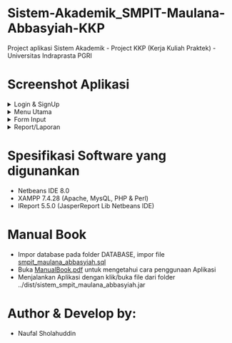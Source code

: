 # Sistem-Akademik_SMPIT-Maulana-Abbasyiah-KKP
Project aplikasi Sistem Akademik - Project KKP (Kerja Kuliah Praktek) - Universitas Indraprasta PGRI

# Screenshot Aplikasi
<details>
  <summary>Login & SignUp</summary>
  <img src="/../main/Screenshot/1.jpg" name="login">
  <img src="/../main/Screenshot/2.jpg" name="form Admin/SignUp">
</details>
<details>
  <summary>Menu Utama</summary>
  <img src="/../main/Screenshot/3.jpg" name="menu-utama">
</details>
<details>
  <summary>Form Input</summary>
  <img src="/../main/Screenshot/4.jpg" name="Form-Guru">
  <img src="/../main/Screenshot/5.jpg" name="Form-Siswa">
  <img src="/../main/Screenshot/6.jpg" name="Form-MataPelajaran">
  <img src="/../main/Screenshot/7.jpg" name="Form-Absensi">
  <img src="/../main/Screenshot/8.jpg" name="Form-WaliKelas">
  <img src="/../main/Screenshot/9.jpg" name="Form-PenilaianUTS">
  <img src="/../main/Screenshot/10.jpg" name="Form-PenilaianUAS">
</details>
<details>
  <summary>Report/Laporan</summary>
  <img src="/../main/Screenshot/11.jpg" name="report-Guru">
  <img src="/../main/Screenshot/12.jpg" name="report-Siswa">
  <img src="/../main/Screenshot/13.jpg" name="repor-WaliKelas">
  <img src="/../main/Screenshot/14.jpg" name="report-UTS-UAS-1">
  <img src="/../main/Screenshot/15.jpg" name="report-UTS-UAS-2">
  <img src="/../main/Screenshot/16.jpg" name="report-UTS1">
  <img src="/../main/Screenshot/16-2.jpg" name="report-UTS2">
  <img src="/../main/Screenshot/17.jpg" name="report-UAS1">
  <img src="/../main/Screenshot/17-2.jpg" name="report-UAS2">
</details>

# Spesifikasi Software yang digunankan
* Netbeans IDE 8.0
* XAMPP 7.4.28 (Apache, MysQL, PHP & Perl)
* IReport 5.5.0 (JasperReport Lib Netbeans IDE)

# Manual Book
* Impor database pada folder DATABASE, impor file [smpit_maulana_abbasyiah.sql](/../main/DATABASE/smpit_maulana_abbasyiah.sql)
* Buka [ManualBook.pdf](/../main/ManualBook.pdf) untuk mengetahui cara penggunaan Aplikasi
* Menjalankan Aplikasi dengan klik/buka file dari folder ../dist/sistem_smpit_maulana_abbasyiah.jar 

# Author & Develop by:
* Naufal Sholahuddin
